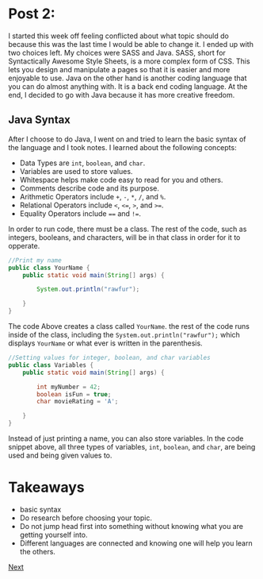 # Post 2:
I started this week off feeling conflicted about what topic should do because 
this was the last time I would be able to change it. I ended up with two choices 
left. My choices were SASS and Java. SASS, short for Syntactically Awesome Style 
Sheets, is a more complex form of CSS. This lets you design and manipulate a 
pages so that it is easier and more enjoyable to use. Java on the other hand is 
another coding language that you can do almost anything with. It is a back end 
coding language. At the end, I decided to go with Java because it has more 
creative freedom.

## Java Syntax
After I choose to do Java, I went on and tried to learn the basic syntax of the 
language and I took notes. I learned about the following concepts:
+   Data Types are `int`, `boolean`, and `char`.
+	Variables are used to store values.
+	Whitespace helps make code easy to read for you and others.
+	Comments describe code and its purpose.
+	Arithmetic Operators include `+`, `-`, `*`, `/`, and `%`.
+	Relational Operators include `<`, `<=`, `>`, and `>=`.
+	Equality Operators include `==` and `!=`.

In order to run code, there must be a class. The rest of the code, such as 
integers, booleans, and characters,  will be in that class in order for it to opperate.

```Java
//Print my name
public class YourName {
	public static void main(String[] args) {

		System.out.println("rawfur");

	}
}
```

The code Above creates a class called `YourName`. the rest of the code runs 
inside of the class, including the `System.out.println("rawfur");` which 
displays `YourName` or what ever is written in the parenthesis.


```Java
//Setting values for integer, boolean, and char variables
public class Variables {
	public static void main(String[] args) {

		int myNumber = 42;
		boolean isFun = true; 
		char movieRating = 'A'; 

	}
}
```

Instead of just printing a name, you can also store variables.
In the code snippet above, all three types of variables, `int`, `boolean`, and 
`char`, are being used and being given values to.

# Takeaways
+ basic syntax
+ Do research before choosing your topic.
+ Do not jump head first into something without knowing what you are getting yourself into.
+ Different languages are connected and knowing one will help you learn the others.



[Next](blog3.md)